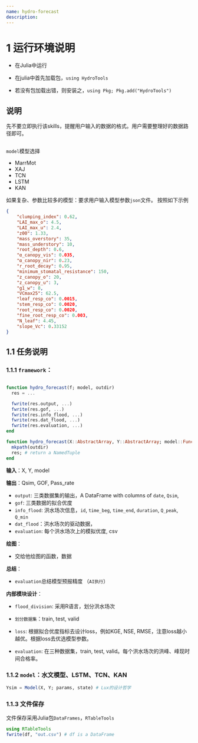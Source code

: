 ```yaml
---
name: hydro-forecast
description: 
---
```


# 1 运行环境说明

- 在Julia中运行

- 在julia中首先加载包，`using HydroTools`

- 若没有包加载出错，则安装之，`using Pkg; Pkg.add("HydroTools")`


## 说明

先不要立即执行该skills，提醒用户输入的数据的格式。用户需要整理好的数据路径即可。

```

```

`model`模型选择

+ MarrMot
+ XAJ
+ TCN
+ LSTM
+ KAN

如果复杂、参数比较多的模型：要求用户输入模型参数`json`文件。
按照如下示例

```json
{
    "clumping_index": 0.62,
    "LAI_max_o": 4.5,
    "LAI_max_u": 2.4,
    "z00": 1.33,
    "mass_overstory": 35,
    "mass_understory": 10,
    "root_depth": 0.6,
    "α_canopy_vis": 0.035,
    "α_canopy_nir": 0.23,
    "r_root_decay": 0.95,
    "minimum_stomatal_resistance": 150,
    "z_canopy_o": 20,
    "z_canopy_u": 3,
    "g1_w": 8,
    "VCmax25": 62.5,
    "leaf_resp_co": 0.0015,
    "stem_resp_co": 0.0020,
    "root_resp_co": 0.0020,
    "fine_root_resp_co": 0.003,
    "N_leaf": 4.45,
    "slope_Vc": 0.33152
}
```

## 1.1 任务说明

### 1.1.1 `framework`：

```julia

function hydro_forecast(f; model, outdir)
  res = ...

  fwrite(res.output, ...)
  fwrite(res.gof, ...)
  fwrite(res.info_flood, ...)
  fwrite(res.dat_flood, ...)
  fwrite(res.evaluation, ...)
end

function hydro_forecast(X::AbstractArray, Y::AbstractArray; model::Function, outdir = "OUTPUT")
  mkpath(outdir)
  res; # return a NamedTuple
end
```

**输入**：X, Y, model

**输出**：Qsim, GOF, Pass_rate

  + `output`: 三类数据集的输出，A DataFrame with columns of `date`, `Qsim`, 
  + `gof`: 三类数据的拟合优度
  + `info_flood`: 洪水场次信息，`id`, `time_beg`, `time_end`, `duration`, `Q_peak`, `Q_min`
  + `dat_flood`：洪水场次的驱动数据，
  + `evaluation`: 每个洪水场次上的模拟优度, csv

**绘图**：

  + 交给他绘图的函数，数据

**总结**：

  + `evaluation`总结模型预报精度 （`AI执行`）


**内部模块设计**：

  + `flood_division`: 采用R语言，划分洪水场次

  + `划分数据集`：train, test, valid

  + `loss`: 根据拟合优度指标去设计loss，例如KGE, NSE, RMSE，注意loss越小越优。根据loss去优选模型参数。
 
  + `evaluation`: 在三种数据集，train, test, valid。每个洪水场次的洪峰、峰现时间合格率。


### 1.1.2 `model`：水文模型、LSTM、TCN、KAN

  ```julia
  Ysim = Model(X, Y; params, state) # Lux的设计哲学
  ```

### 1.1.3 文件保存

文件保存采用Julia包`DataFrames`，`RTableTools`

```julia
using RTableTools
fwrite(df, "out.csv") # df is a DataFrame
```
